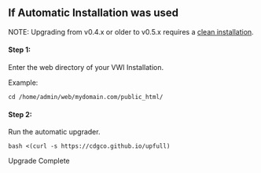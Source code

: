 ## If Automatic Installation was used

NOTE: Upgrading from v0.4.x or older to v0.5.x requires a [clean installation](auto-install).

#### Step 1:
Enter the web directory of your VWI Installation.

Example:
```shell
cd /home/admin/web/mydomain.com/public_html/
```
#### Step 2:
Run the automatic upgrader.
```shell
bash <(curl -s https://cdgco.github.io/upfull)
```
Upgrade Complete
